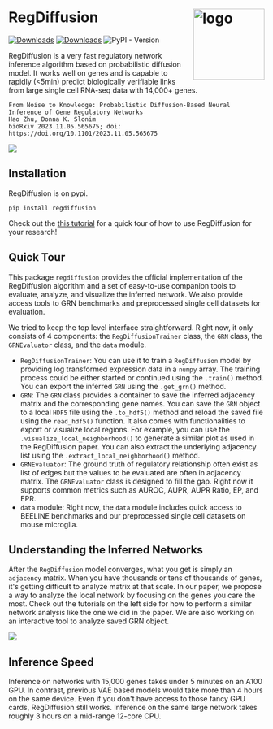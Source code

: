# RegDiffusion <a href="https://tuftsbcb.github.io/RegDiffusion/"><img src="https://raw.githubusercontent.com/TuftsBCB/RegDiffusion/master/docs/_static/regdiffusion.png" align="right" alt="logo" width="140" height = "140" style = "border: none; float: right;"></a>

[![Downloads](https://static.pepy.tech/badge/regdiffusion)](https://pepy.tech/project/regdiffusion)
[![Downloads](https://static.pepy.tech/badge/regdiffusion/month)](https://pepy.tech/project/regdiffusion)
![PyPI - Version](https://img.shields.io/pypi/v/regdiffusion)

RegDiffusion is a very fast regulatory network inference algorithm based on probabilistic diffusion model. It works well on genes and is capable to rapidly (<5min) predict biologically verifiable links from large single cell RNA-seq data with 14,000+ genes.

```
From Noise to Knowledge: Probabilistic Diffusion-Based Neural Inference of Gene Regulatory Networks
Hao Zhu, Donna K. Slonim
bioRxiv 2023.11.05.565675; doi: https://doi.org/10.1101/2023.11.05.565675
```

![](https://raw.githubusercontent.com/TuftsBCB/RegDiffusion/master/resources/regdiffusion_structure.png)

## Installation

RegDiffusion is on pypi.

```
pip install regdiffusion
```

Check out the [this tutorial](https://tuftsbcb.github.io/RegDiffusion/quick_tour.html) for a quick tour of how to use RegDiffusion for your research!

## Quick Tour
This package `regdiffusion` provides the official implementation of the
RegDiffusion algorithm and a set of easy-to-use companion tools to evaluate,
analyze, and visualize the inferred network. We also provide access tools to 
GRN benchmarks and preprocessed single cell datasets for evaluation. 

We tried to keep the top level interface straightforward. Right now, it only 
consists of 4 components: the `RegDiffusionTrainer` class, the `GRN` class, the 
`GRNEvaluator` class, and the `data` module. 

- `RegDiffusionTrainer`: You can use it to train a `RegDiffusion` model by 
  providing log transformed expression data in a `numpy` array. The training
  process could be either started or continued using the `.train()` method. You 
  can export the inferred `GRN` using the `.get_grn()` method.
- `GRN`: The `GRN` class provides a container to save the inferred adjacency
  matrix and the corresponding gene names. You can save the `GRN` object to 
  a local `HDF5` file using the `.to_hdf5()` method and reload the saved file 
  using the `read_hdf5()` function. It also comes with functionalities to 
  export or visualize local regions. For example, you can use the 
  `.visualize_local_neighborhood()` to generate a similar plot as used in 
  the RegDiffusion paper. You can also extract the underlying adjacency list 
  using the `.extract_local_neighborhood()` method.
- `GRNEvaluator`: The ground truth of regulatory relationship often exist as 
  list of edges but the values to be evaluated are often in adjacency matrix. 
  The `GRNEvaluator` class is designed to fill the gap. Right now it supports
  common metrics such as AUROC, AUPR, AUPR Ratio, EP, and EPR. 
- `data` module: Right now, the `data` module includes quick access to BEELINE 
  benchmarks and our preprocessed single cell datasets on mouse microglia. 

## Understanding the Inferred Networks
After the `RegDiffusion` model converges, what you get is simply an 
`adjacency` matrix. When you have thousands or tens of thousands of genes, 
it's getting difficult to analyze matrix at that scale. In our paper, we 
propose a way to analyze the local network by focusing on the genes you care 
the most. Check out the tutorials on the left side for how to perform a similar 
network analysis like the one we did in the paper. We are also working on an 
interactive tool to analyze saved GRN object. 

![](https://raw.githubusercontent.com/TuftsBCB/RegDiffusion/master/resources/apoe_net.png)

## Inference Speed
Inference on networks with 15,000 genes takes under 5 minutes on an A100 GPU. 
In contrast, previous VAE based models would take more than 4 hours on the same 
device. Even if you don't have access to those fancy GPU cards, RegDiffusion 
still works. Inference on the same large network takes roughly 3 hours on a 
mid-range 12-core CPU. 